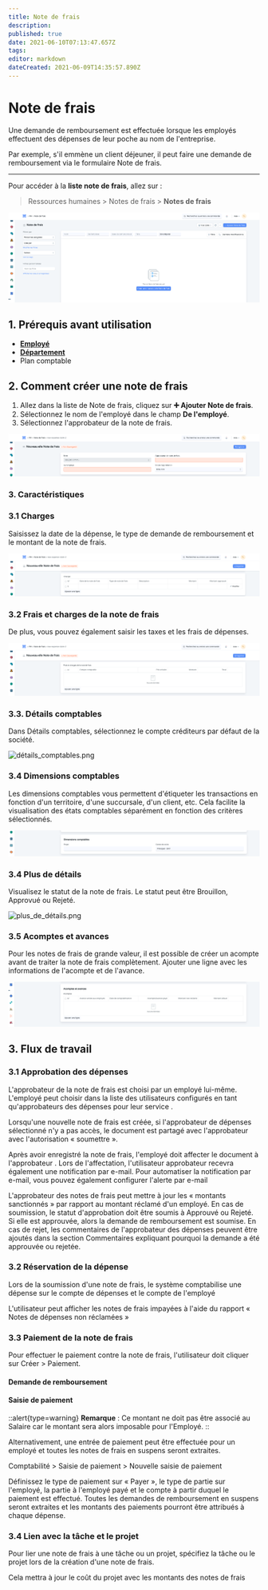 ```yaml
---
title: Note de frais
description: 
published: true
date: 2021-06-10T07:13:47.657Z
tags: 
editor: markdown
dateCreated: 2021-06-09T14:35:57.890Z
---
```


# Note de frais

Une demande de remboursement est effectuée lorsque les employés effectuent des dépenses de leur poche au nom de l'entreprise.

Par exemple, s'il emmène un client déjeuner, il peut faire une demande de remboursement via le formulaire Note de frais.

---

Pour accéder à la **liste note de frais**, allez sur :

> Ressources humaines > Notes de frais > **Notes de frais**

![liste_note_de_frais.png](/content/rh/expense-claim/liste_note_de_frais.png)

## 1. Prérequis avant utilisation

- **[Employé](/rh/employee)**
- **[Département](/rh/department)**
- Plan comptable

## 2. Comment créer une note de frais 
1. Allez dans la liste de Note de frais, cliquez sur **:heavy_plus_sign: Ajouter Note de frais**.
2. Sélectionnez le nom de l'employé dans le champ **De l'employé**.
3. Sélectionnez l'approbateur de la note de frais.

![charges_notes_de_frais.png](/content/rh/expense-claim/charges_notes_de_frais.png)

### 3. Caractéristiques

### 3.1 Charges

Saisissez la date de la dépense, le type de demande de remboursement et le montant de la note de frais.

![charges.png](/content/rh/expense-claim/charges.png)

### 3.2 Frais et charges de la note de frais

De plus, vous pouvez également saisir les taxes et les frais de dépenses.

![frais_et_charges_de_la_note_de_frais.png](/content/rh/expense-claim/frais_et_charges_de_la_note_de_frais.png)

### 3.3. Détails comptables

Dans Détails comptables, sélectionnez le compte créditeurs par défaut de la société.

![détails_comptables.png](/content/rh/expense-claim/détails_comptables.png)

### 3.4 Dimensions comptables

Les dimensions comptables vous permettent d'étiqueter les transactions en fonction d'un territoire, d'une succursale, d'un client, etc. Cela facilite la visualisation des états comptables séparément en fonction des critères sélectionnés.

![dimensions_comptables.png](/content/rh/expense-claim/dimensions_comptables.png)

### 3.4 Plus de détails

Visualisez le statut de la note de frais. Le statut peut être Brouillon, Approvué ou Rejeté.

![plus_de_détails.png](/content/rh/expense-claim/plus_de_détails.png)

### 3.5 Acomptes et avances

Pour les notes de frais de grande valeur, il est possible de créer un acompte avant de traiter la note de frais complètement.
Ajouter une ligne avec les informations de l'acompte et de l'avance. 

![acomptes_et_avances.png](/content/rh/expense-claim/acomptes_et_avances.png)

## 3. Flux de travail

### 3.1 Approbation des dépenses

L'approbateur de la note de frais est choisi par un employé lui-même. L'employé peut choisir dans la liste des utilisateurs configurés en tant qu'approbateurs des dépenses pour leur service .

Lorsqu'une nouvelle note de frais est créée, si l'approbateur de dépenses sélectionné n'y a pas accès, le document est partagé avec l'approbateur avec l'autorisation « soumettre ».

Après avoir enregistré la note de frais, l'employé doit affecter le document à l'approbateur . Lors de l'affectation, l'utilisateur approbateur recevra également une notification par e-mail. Pour automatiser la notification par e-mail, vous pouvez également configurer l'alerte par e-mail

L'approbateur des notes de frais peut mettre à jour les « montants sanctionnés » par rapport au montant réclamé d'un employé. En cas de soumission, le statut d'approbation doit être soumis à Approuvé ou Rejeté. Si elle est approuvée, alors la demande de remboursement est soumise. En cas de rejet, les commentaires de l'approbateur des dépenses peuvent être ajoutés dans la section Commentaires expliquant pourquoi la demande a été approuvée ou rejetée.

### 3.2 Réservation de la dépense

Lors de la soumission d'une note de frais, le système comptabilise une dépense sur le compte de dépenses et le compte de l'employé

L'utilisateur peut afficher les notes de frais impayées à l'aide du rapport « Notes de dépenses non réclamées »

### 3.3 Paiement de la note de frais

Pour effectuer le paiement contre la note de frais, l'utilisateur doit cliquer sur Créer > Paiement.

#### Demande de remboursement

#### Saisie de paiement

::alert{type=warning}
**Remarque** : Ce montant ne doit pas être associé au Salaire car le montant sera alors imposable pour l'Employé.
::

Alternativement, une entrée de paiement peut être effectuée pour un employé et toutes les notes de frais en suspens seront extraites.

Comptabilité > Saisie de paiement > Nouvelle saisie de paiement

Définissez le type de paiement sur « Payer », le type de partie sur l'employé, la partie à l'employé payé et le compte à partir duquel le paiement est effectué. Toutes les demandes de remboursement en suspens seront extraites et les montants des paiements pourront être attribués à chaque dépense.

### 3.4 Lien avec la tâche et le projet

Pour lier une note de frais à une tâche ou un projet, spécifiez la tâche ou le projet lors de la création d'une note de frais.

Cela mettra à jour le coût du projet avec les montants des notes de frais






